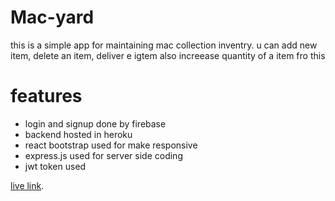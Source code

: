 # Mac-yard

this is a simple app for maintaining mac collection inventry. u can add new item, delete an item, deliver e igtem also increease quantity of a item fro this

# features

- login and signup done by firebase
- backend hosted in heroku
- react bootstrap used for make responsive
- express.js used for server side coding
- jwt token used

[live link](https://genuine-lollipop-fbc9e7.netlify.app/).
